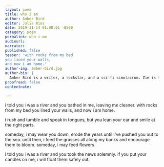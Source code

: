 ```yaml
---
layout: poem
title: who i am
author: Amber Bird
editor: Julia Rios
date: 2019-11-14 01:00:01 -0500
category: poem
permalink: who-i-am
audiourl:
narrator:
published: false
teaser: "with rocks from my bed
you lined your walls,
and now i am home."
author-img: amber-bird.jpg
author-bio: |
  Amber Bird is a writer, a rockstar, and a sci-fi simulacrum. Zie is the author of the hopepunk dystopian science fiction book _Peace Fire_, the front of post-punk/post-glam band Varnish, one half of transatlantic Autistic musical duo The Companions, and an unabashed geek. An Autistic introvert who found that music, books, and gaming saved zir in many ways throughout zir life, zie writes (books, poems, lyrics, blogs) and makes music in hopes of adding to someone else's escape or rescue. And, yes, zie was on that _Magic: The Gathering_ card.
proofread: false
contentnote:

---
```


i told you i was a river
and you bathed in me,
leaving me cleaner.
with rocks from my bed
you lined your walls,
and now i am home.

i rush and tumble and
speak in tongues,
but you lean your ear and
smile at the right parts.

someday, i may wear you down,
erode the years until
i've pushed you out to the sea.
until then, i feed the grasses
all along my banks and
encourage them to bloom.
someday, i may feed flowers.

i told you i was a river
and you took the news solemnly.
if you put your candles on me,
i will float them safely out.
